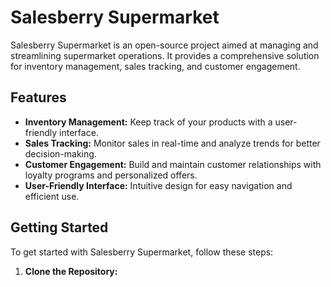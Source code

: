 # Salesberry Supermarket

Salesberry Supermarket is an open-source project aimed at managing and streamlining supermarket operations. It provides a comprehensive solution for inventory management, sales tracking, and customer engagement.

## Features

- **Inventory Management:** Keep track of your products with a user-friendly interface.
- **Sales Tracking:** Monitor sales in real-time and analyze trends for better decision-making.
- **Customer Engagement:** Build and maintain customer relationships with loyalty programs and personalized offers.
- **User-Friendly Interface:** Intuitive design for easy navigation and efficient use.

## Getting Started

To get started with Salesberry Supermarket, follow these steps:

1. **Clone the Repository:**
   ```bash
